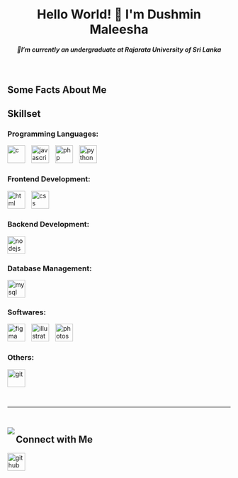 <h1 align="center">Hello World! 👋 I'm Dushmin Maleesha</h1>

<h5 align="center">🔸I’m currently an undergraduate at Rajarata University of Sri Lanka</h5><br>

<h2 align="left">Some Facts About Me</h2>

<h2 align="left">Skillset</h2>

<h3 align="left">Programming Languages:</h3>

<p align='left'>
  <img src="https://raw.githubusercontent.com/ryantusi/Github_Profile_README_Generator/main/src/images/icons/ProgrammingLanguages/c.svg" width='40' height='40' title='c' style="margin-right: 10px;"/>
  <img src="https://raw.githubusercontent.com/ryantusi/Github_Profile_README_Generator/main/src/images/icons/ProgrammingLanguages/javascript.svg" width='40' height='40' title='javascript' style="margin-right: 10px;"/>
  <img src="https://raw.githubusercontent.com/ryantusi/Github_Profile_README_Generator/main/src/images/icons/ProgrammingLanguages/php.svg" width='40' height='40' title='php' style="margin-right: 10px;"/>
  <img src="https://raw.githubusercontent.com/ryantusi/Github_Profile_README_Generator/main/src/images/icons/ProgrammingLanguages/python.svg" width='40' height='40' title='python'/>
</p>

<h3 align="left">Frontend Development:</h3>

<p align='left'>
  <img src="https://raw.githubusercontent.com/ryantusi/Github_Profile_README_Generator/main/src/images/icons/FrontendDevelopment/html.svg" width='40' height='40' title='html' style="margin-right: 10px;"/>
  <img src="https://raw.githubusercontent.com/ryantusi/Github_Profile_README_Generator/main/src/images/icons/FrontendDevelopment/css.svg" width='40' height='40' title='css'/>
</p>

<h3 align="left">Backend Development:</h3>

<p align='left'>
  <img src="https://raw.githubusercontent.com/ryantusi/Github_Profile_README_Generator/main/src/images/icons/BackendDevelopment/nodejs.svg" width='40' height='40' title='nodejs'/>
</p>

<h3 align="left">Database Management:</h3>

<p align='left'>
  <img src="https://raw.githubusercontent.com/ryantusi/Github_Profile_README_Generator/main/src/images/icons/Database/mysql.svg" width='40' height='40' title='mysql'/>
</p>

<h3 align="left">Softwares:</h3>

<p align='left'>
  <img src="https://raw.githubusercontent.com/ryantusi/Github_Profile_README_Generator/main/src/images/icons/Software/figma.svg" width='40' height='40' title='figma' style="margin-right: 10px;"/>
  <img src="https://raw.githubusercontent.com/ryantusi/Github_Profile_README_Generator/main/src/images/icons/Software/illustrator.svg" width='40' height='40' title='illustrator' style="margin-right: 10px;"/>
  <img src="https://raw.githubusercontent.com/ryantusi/Github_Profile_README_Generator/main/src/images/icons/Software/photoshop.svg" width='40' height='40' title='photoshop'/>
</p>

<h3 align="left">Others:</h3>

<p align='left'>
  <img src="https://raw.githubusercontent.com/ryantusi/Github_Profile_README_Generator/main/src/images/icons/Other/git.svg" width='40' height='40' title='git'/>
</p>

<br><hr><br>

<img align="left" src="https://komarev.com/ghpvc/?username=maleecer&label=Profile%20views&color=0e75b6&style=flat" />

<h2 align="left">Connect with Me</h2>

<p align='left'>
  <a href="https://github.com/maleecer">
    <img src="https://raw.githubusercontent.com/ryantusi/Github_Profile_README_Generator/main/src/images/icons/Social/github.svg" width="40" height='40' title="github"/>
  </a>
</p>

